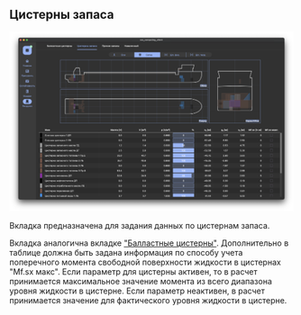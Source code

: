 ## Цистерны запаса
![Общий вид вкладки "Цистерны запаса"](/assets/image/program_sheets/sheet2_loading/tab2_storeTanks/storeTanks.png "Общий вид страницы 'Цистерны запаса'")

Вкладка предназначена для задания данных по цистернам запаса.

Вкладка аналогична вкладке ["Балластные цистерны"](/docs/user-guide/ru/part04_loading/chapter01_ballast/chapter01_ballast.md). Дополнительно в таблице должна быть задана информация по способу учета поперечного момента свободной поверхности жидкости в цистернах "Mf.sx макс". Если параметр для цистерны активен, то в расчет принимается максимальное значение момента из всего диапазона уровня жидкости в цистерне. Если параметр неактивен, в расчет принимается значение для фактического уровня жидкости в цистерне.